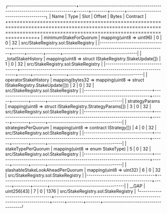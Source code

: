
╭----------------------------------+---------------------------------------------------------------------------+------+--------+-------+-------------------------------------╮
| Name                             | Type                                                                      | Slot | Offset | Bytes | Contract                            |
+============================================================================================================================================================================+
| minimumStakeForQuorum            | mapping(uint8 => uint96)                                                  | 0    | 0      | 32    | src/StakeRegistry.sol:StakeRegistry |
|----------------------------------+---------------------------------------------------------------------------+------+--------+-------+-------------------------------------|
| _totalStakeHistory               | mapping(uint8 => struct IStakeRegistry.StakeUpdate[])                     | 1    | 0      | 32    | src/StakeRegistry.sol:StakeRegistry |
|----------------------------------+---------------------------------------------------------------------------+------+--------+-------+-------------------------------------|
| operatorStakeHistory             | mapping(bytes32 => mapping(uint8 => struct IStakeRegistry.StakeUpdate[])) | 2    | 0      | 32    | src/StakeRegistry.sol:StakeRegistry |
|----------------------------------+---------------------------------------------------------------------------+------+--------+-------+-------------------------------------|
| strategyParams                   | mapping(uint8 => struct IStakeRegistry.StrategyParams[])                  | 3    | 0      | 32    | src/StakeRegistry.sol:StakeRegistry |
|----------------------------------+---------------------------------------------------------------------------+------+--------+-------+-------------------------------------|
| strategiesPerQuorum              | mapping(uint8 => contract IStrategy[])                                    | 4    | 0      | 32    | src/StakeRegistry.sol:StakeRegistry |
|----------------------------------+---------------------------------------------------------------------------+------+--------+-------+-------------------------------------|
| stakeTypePerQuorum               | mapping(uint8 => enum StakeType)                                          | 5    | 0      | 32    | src/StakeRegistry.sol:StakeRegistry |
|----------------------------------+---------------------------------------------------------------------------+------+--------+-------+-------------------------------------|
| slashableStakeLookAheadPerQuorum | mapping(uint8 => uint32)                                                  | 6    | 0      | 32    | src/StakeRegistry.sol:StakeRegistry |
|----------------------------------+---------------------------------------------------------------------------+------+--------+-------+-------------------------------------|
| __GAP                            | uint256[43]                                                               | 7    | 0      | 1376  | src/StakeRegistry.sol:StakeRegistry |
╰----------------------------------+---------------------------------------------------------------------------+------+--------+-------+-------------------------------------╯

